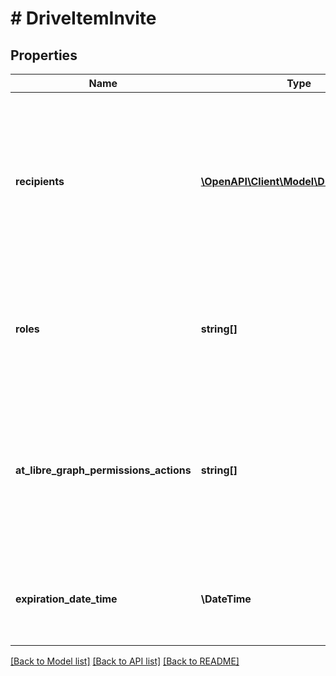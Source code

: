 # # DriveItemInvite

## Properties

Name | Type | Description | Notes
------------ | ------------- | ------------- | -------------
**recipients** | [**\OpenAPI\Client\Model\DriveRecipient[]**](DriveRecipient.md) | A collection of recipients who will receive access and the sharing invitation. Currently, only internal users or gorups are supported. | [optional]
**roles** | **string[]** | Specifies the roles that are to be granted to the recipients of the sharing invitation. | [optional]
**at_libre_graph_permissions_actions** | **string[]** | Specifies the actions that are to be granted to the recipients of the sharing invitation, in effect creating a custom role. | [optional]
**expiration_date_time** | **\DateTime** | Specifies the dateTime after which the permission expires. | [optional]

[[Back to Model list]](../../README.md#models) [[Back to API list]](../../README.md#endpoints) [[Back to README]](../../README.md)
